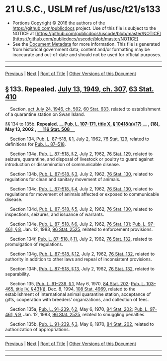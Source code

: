 ---
---

# 21 U.S.C., USLM ref /us/usc/t21/s133

* Portions Copyright © 2016 the authors of the https://github.com/publicdocs project.
  Use of this file is subject to the NOTICE at [https://github.com/publicdocs/uscode/blob/master/NOTICE](https://github.com/publicdocs/uscode/blob/master/NOTICE)
* See the [Document Metadata](././../../../../..//README.md) for more information.
  This file is generated from historical government data; content and/or formatting may be inaccurate and out-of-date and should not be used for official purposes.

----------
----------

[Previous](./../../../../..//us/usc/t21/ch4/schIII/m__us_usc_t21_s132.md) | [Next](./../../../../..//us/usc/t21/ch4/schIII/m__us_usc_t21_s136.md) | [Root of Title](./../../../../../) | [Other Versions of this Document](https://publicdocs.github.io/go/links?ns=uslm&ref=%2Fus%2Fusc%2Ft21%2Fs133)

## § 133. Repealed. [July 13, 1949, ch. 307][/us/act/1949-07-13/ch307], [63 Stat. 410][/us/stat/63/410]

    Section, [act July 24, 1946, ch. 592][/us/act/1946-07-24/ch592], [60 Stat. 633][/us/stat/60/633], related to establishment of a quarantine station on Swan Island.

§§ 134 to 135b. __Repealed.__  __[__  __Pub. L. 107–171, title X, § 10418(a)(17)__  __][/us/pl/107/171/s10418/a/17]__  __, (18),__  __May 13, 2002__  __,__  __[__  __116 Stat. 508__  __][/us/stat/116/508]__ 

    Section 134, [Pub. L. 87–518, § 1][/us/pl/87/518/s1], July 2, 1962, [76 Stat. 129][/us/stat/76/129], related to definitions for [Pub. L. 87–518][/us/pl/87/518].

    Section 134a, [Pub. L. 87–518, § 2][/us/pl/87/518/s2], July 2, 1962, [76 Stat. 129][/us/stat/76/129], related to seizure, quarantine, and disposal of livestock or poultry to guard against introduction or dissemination of communicable disease.

    Section 134b, [Pub. L. 87–518, § 3][/us/pl/87/518/s3], July 2, 1962, [76 Stat. 130][/us/stat/76/130], related to regulations for clean and sanitary movement of animals.

    Section 134c, [Pub. L. 87–518, § 4][/us/pl/87/518/s4], July 2, 1962, [76 Stat. 130][/us/stat/76/130], related to regulations for movement of animals affected or exposed to communicable disease.

    Section 134d, [Pub. L. 87–518, § 5][/us/pl/87/518/s5], July 2, 1962, [76 Stat. 130][/us/stat/76/130], related to inspections, seizures, and issuance of warrants.

    Section 134e, [Pub. L. 87–518, § 6][/us/pl/87/518/s6], July 2, 1962, [76 Stat. 131][/us/stat/76/131]; [Pub. L. 97–461, § 8][/us/pl/97/461/s8], Jan. 12, 1983, [96 Stat. 2525][/us/stat/96/2525], related to enforcement provisions.

    Section 134f, [Pub. L. 87–518, § 11][/us/pl/87/518/s11], July 2, 1962, [76 Stat. 132][/us/stat/76/132], related to promulgation of regulations.

    Section 134g, [Pub. L. 87–518, § 12][/us/pl/87/518/s12], July 2, 1962, [76 Stat. 132][/us/stat/76/132], related to authority in addition to other laws and repeal of inconsistent provisions.

    Section 134h, [Pub. L. 87–518, § 13][/us/pl/87/518/s13], July 2, 1962, [76 Stat. 132][/us/stat/76/132], related to separability.

    Section 135, [Pub. L. 91–239, § 1][/us/pl/91/239/s1], May 6, 1970, [84 Stat. 202][/us/stat/84/202]; [Pub. L. 103–465, title IV, § 431(j)][/us/pl/103/465/s431/j], Dec. 8, 1994, [108 Stat. 4969][/us/stat/108/4969], related to the establishment of international animal quarantine station, acceptance of gifts, cooperation with breeders’ organizations, and collection of fees.

    Section 135a, [Pub. L. 91–239, § 2][/us/pl/91/239/s2], May 6, 1970, [84 Stat. 202][/us/stat/84/202]; [Pub. L. 97–461, § 9][/us/pl/97/461/s9], Jan. 12, 1983, [96 Stat. 2525][/us/stat/96/2525], related to smuggling penalties.

    Section 135b, [Pub. L. 91–239, § 3][/us/pl/91/239/s3], May 6, 1970, [84 Stat. 202][/us/stat/84/202], related to authorization of appropriations.

----------

[Previous](./../../../../..//us/usc/t21/ch4/schIII/m__us_usc_t21_s132.md) | [Next](./../../../../..//us/usc/t21/ch4/schIII/m__us_usc_t21_s136.md) | [Root of Title](./../../../../../) | [Other Versions of this Document](https://publicdocs.github.io/go/links?ns=uslm&ref=%2Fus%2Fusc%2Ft21%2Fs133)

----------
----------

[/us/act/1949-07-13/ch307]: https://publicdocs.github.io/go/links?ns=uslm&ref=%2Fus%2Fact%2F1949-07-13%2Fch307
[/us/stat/63/410]: https://publicdocs.github.io/go/links?ns=uslm&ref=%2Fus%2Fstat%2F63%2F410
[/us/act/1946-07-24/ch592]: https://publicdocs.github.io/go/links?ns=uslm&ref=%2Fus%2Fact%2F1946-07-24%2Fch592
[/us/stat/60/633]: https://publicdocs.github.io/go/links?ns=uslm&ref=%2Fus%2Fstat%2F60%2F633
[/us/pl/107/171/s10418/a/17]: https://publicdocs.github.io/go/links?ns=uslm&ref=%2Fus%2Fpl%2F107%2F171%2Fs10418%2Fa%2F17
[/us/stat/116/508]: https://publicdocs.github.io/go/links?ns=uslm&ref=%2Fus%2Fstat%2F116%2F508
[/us/pl/87/518/s1]: https://publicdocs.github.io/go/links?ns=uslm&ref=%2Fus%2Fpl%2F87%2F518%2Fs1
[/us/stat/76/129]: https://publicdocs.github.io/go/links?ns=uslm&ref=%2Fus%2Fstat%2F76%2F129
[/us/pl/87/518]: https://publicdocs.github.io/go/links?ns=uslm&ref=%2Fus%2Fpl%2F87%2F518
[/us/pl/87/518/s2]: https://publicdocs.github.io/go/links?ns=uslm&ref=%2Fus%2Fpl%2F87%2F518%2Fs2
[/us/stat/76/129]: https://publicdocs.github.io/go/links?ns=uslm&ref=%2Fus%2Fstat%2F76%2F129
[/us/pl/87/518/s3]: https://publicdocs.github.io/go/links?ns=uslm&ref=%2Fus%2Fpl%2F87%2F518%2Fs3
[/us/stat/76/130]: https://publicdocs.github.io/go/links?ns=uslm&ref=%2Fus%2Fstat%2F76%2F130
[/us/pl/87/518/s4]: https://publicdocs.github.io/go/links?ns=uslm&ref=%2Fus%2Fpl%2F87%2F518%2Fs4
[/us/stat/76/130]: https://publicdocs.github.io/go/links?ns=uslm&ref=%2Fus%2Fstat%2F76%2F130
[/us/pl/87/518/s5]: https://publicdocs.github.io/go/links?ns=uslm&ref=%2Fus%2Fpl%2F87%2F518%2Fs5
[/us/stat/76/130]: https://publicdocs.github.io/go/links?ns=uslm&ref=%2Fus%2Fstat%2F76%2F130
[/us/pl/87/518/s6]: https://publicdocs.github.io/go/links?ns=uslm&ref=%2Fus%2Fpl%2F87%2F518%2Fs6
[/us/stat/76/131]: https://publicdocs.github.io/go/links?ns=uslm&ref=%2Fus%2Fstat%2F76%2F131
[/us/pl/97/461/s8]: https://publicdocs.github.io/go/links?ns=uslm&ref=%2Fus%2Fpl%2F97%2F461%2Fs8
[/us/stat/96/2525]: https://publicdocs.github.io/go/links?ns=uslm&ref=%2Fus%2Fstat%2F96%2F2525
[/us/pl/87/518/s11]: https://publicdocs.github.io/go/links?ns=uslm&ref=%2Fus%2Fpl%2F87%2F518%2Fs11
[/us/stat/76/132]: https://publicdocs.github.io/go/links?ns=uslm&ref=%2Fus%2Fstat%2F76%2F132
[/us/pl/87/518/s12]: https://publicdocs.github.io/go/links?ns=uslm&ref=%2Fus%2Fpl%2F87%2F518%2Fs12
[/us/stat/76/132]: https://publicdocs.github.io/go/links?ns=uslm&ref=%2Fus%2Fstat%2F76%2F132
[/us/pl/87/518/s13]: https://publicdocs.github.io/go/links?ns=uslm&ref=%2Fus%2Fpl%2F87%2F518%2Fs13
[/us/stat/76/132]: https://publicdocs.github.io/go/links?ns=uslm&ref=%2Fus%2Fstat%2F76%2F132
[/us/pl/91/239/s1]: https://publicdocs.github.io/go/links?ns=uslm&ref=%2Fus%2Fpl%2F91%2F239%2Fs1
[/us/stat/84/202]: https://publicdocs.github.io/go/links?ns=uslm&ref=%2Fus%2Fstat%2F84%2F202
[/us/pl/103/465/s431/j]: https://publicdocs.github.io/go/links?ns=uslm&ref=%2Fus%2Fpl%2F103%2F465%2Fs431%2Fj
[/us/stat/108/4969]: https://publicdocs.github.io/go/links?ns=uslm&ref=%2Fus%2Fstat%2F108%2F4969
[/us/pl/91/239/s2]: https://publicdocs.github.io/go/links?ns=uslm&ref=%2Fus%2Fpl%2F91%2F239%2Fs2
[/us/stat/84/202]: https://publicdocs.github.io/go/links?ns=uslm&ref=%2Fus%2Fstat%2F84%2F202
[/us/pl/97/461/s9]: https://publicdocs.github.io/go/links?ns=uslm&ref=%2Fus%2Fpl%2F97%2F461%2Fs9
[/us/stat/96/2525]: https://publicdocs.github.io/go/links?ns=uslm&ref=%2Fus%2Fstat%2F96%2F2525
[/us/pl/91/239/s3]: https://publicdocs.github.io/go/links?ns=uslm&ref=%2Fus%2Fpl%2F91%2F239%2Fs3
[/us/stat/84/202]: https://publicdocs.github.io/go/links?ns=uslm&ref=%2Fus%2Fstat%2F84%2F202


